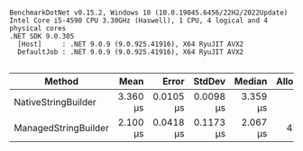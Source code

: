 ```

BenchmarkDotNet v0.15.2, Windows 10 (10.0.19045.6456/22H2/2022Update)
Intel Core i5-4590 CPU 3.30GHz (Haswell), 1 CPU, 4 logical and 4 physical cores
.NET SDK 9.0.305
  [Host]     : .NET 9.0.9 (9.0.925.41916), X64 RyuJIT AVX2
  DefaultJob : .NET 9.0.9 (9.0.925.41916), X64 RyuJIT AVX2


```
| Method               | Mean     | Error     | StdDev    | Median   | Allocated |
|--------------------- |---------:|----------:|----------:|---------:|----------:|
| NativeStringBuilder  | 3.360 μs | 0.0105 μs | 0.0098 μs | 3.359 μs |      96 B |
| ManagedStringBuilder | 2.100 μs | 0.0418 μs | 0.1173 μs | 2.067 μs |    4536 B |
